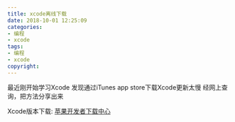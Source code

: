 ```yaml
---
title: xcode离线下载
date: 2018-10-01 12:25:09
categories:
- 编程
- xcode
tags:
- 编程
- xcode
copyright:
---
```


最近刚开始学习Xcode
发现通过iTunes  app store下载Xcode更新太慢
经网上查询，把方法分享出来

Xcode版本下载: [苹果开发者下载中心](https://developer.apple.com/download/more/)